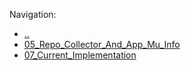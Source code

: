 
Navigation:
- [..](../)
- [05_Repo_Collector_And_App_Mu_Info](05_Repo_Collector_And_App_Mu_Info.md)
- [07_Current_Implementation](07_Current_Implementation.md)

